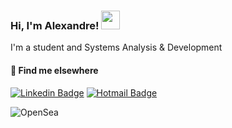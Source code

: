### Hi, I'm Alexandre! <img src="https://media.giphy.com/media/hvRJCLFzcasrR4ia7z/giphy.gif" width="30" >

I'm a student and Systems Analysis & Development

#### 💬 Find me elsewhere


[![Linkedin Badge](https://img.shields.io/badge/LinkedIn-0077B5?style=for-the-badge&logo=linkedin&logoColor=white&link=https://www.linkedin.com/in/alexandrerodriguesd/)](https://www.linkedin.com/in/alexandrerodriguesd/) 
[![Hotmail Badge](https://img.shields.io/badge/Microsoft_Outlook-0078D4?style=for-the-badge&logo=microsoft-outlook&logoColor=white&link=//=mailto:alexandreix@hotmail.com)](mailto:alexandreix@hotmail.com)

![OpenSea](https://img.shields.io/badge/OpenSea-%232081E2.svg?style=for-the-badge&logo=opensea&logoColor=white&link=https://opensea.io/alexandrearts)


<!--
**alexandreix/alexandreix** is a ✨ _special_ ✨ repository because its `README.md` (this file) appears on your GitHub profile.

Here are some ideas to get you started:

- 🔭 I’m currently working on ...
- 🌱 I’m currently learning ...
- 👯 I’m looking to collaborate on ...
- 🤔 I’m looking for help with ...
- 💬 Ask me about ...
- 📫 How to reach me: ...
- 😄 Pronouns: ...
- ⚡ Fun fact: ...
-->
